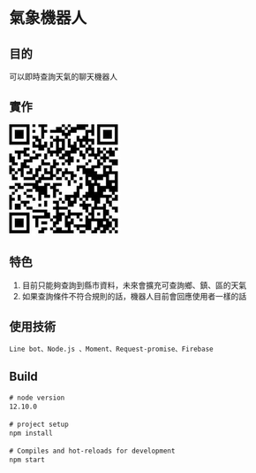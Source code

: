 # 氣象機器人

## 目的

可以即時查詢天氣的聊天機器人

## 實作

![image](https://github.com/WeiRenLin/weather-bot/blob/master/bot.JPG)

## 特色

1. 目前只能夠查詢到縣市資料，未來會擴充可查詢鄉、鎮、區的天氣
2. 如果查詢條件不符合規則的話，機器人目前會回應使用者一樣的話

## 使用技術

```
Line bot、Node.js 、Moment、Request-promise、Firebase
```

## Build

```$xslt
# node version
12.10.0

# project setup
npm install

# Compiles and hot-reloads for development
npm start
```



